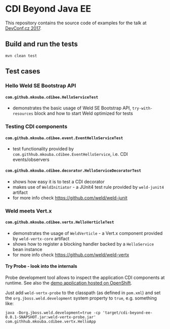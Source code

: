 # CDI Beyond Java EE

This repository contains the source code of examples for the talk at [DevConf.cz 2017](https://devconf.cz/).

## Build and run the tests

    mvn clean test

## Test cases

### Hello Weld SE Bootstrap API

#### `com.github.mkouba.cdibee.HelloServiceTest`
- demonstrates the basic usage of Weld SE Bootstrap API, `try-with-resources` block and how to start Weld optimized for tests

### Testing CDI components

#### `com.github.mkouba.cdibee.event.EventHelloServiceTest`
- test functionality provided by `com.githhub.mkouba.cdibee.EventHelloService`, i.e. CDI events/observers

#### `com.github.mkouba.cdibee.decorator.HelloServiceDecoratorTest`
- shows how easy it is to test a CDI decorator
- makes use of `WeldInitiator` - a JUnit4 test rule provided by `weld-junit4` artifact
- for more info check https://github.com/weld/weld-junit

### Weld meets Vert.x

#### `com.github.mkouba.cdibee.vertx.HelloVerticleTest`
- demonstrates the usage of `WeldVerticle` - a Vert.x component provided by `weld-vertx-core` artifact
- shows how to register a blocking handler backed by a `HelloService` bean instance
- for more info check https://github.com/weld/weld-vertx

#### Try Probe - look into the internals
Probe development tool allows to inspect the application CDI components at runtime.
See also the [demo application hosted on OpenShift](http://probe-weld.itos.redhat.com/weld-numberguess/weld-probe).

Just add `weld-vertx-probe` to the classpath (as defined in `pom.xml`) and set the `org.jboss.weld.development` system property to `true`, e.g. something like:

    java -Dorg.jboss.weld.development=true -cp 'target/cdi-beyond-ee-0.0.1-SNAPSHOT.jar:weld-vertx-probe.jar' com.githhub.mkouba.cdibee.vertx.HelloApp
